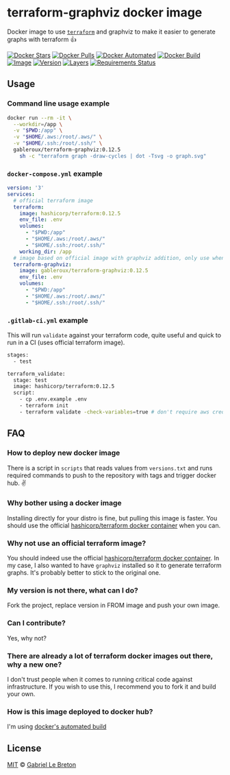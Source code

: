 # terraform-graphviz docker image

Docker image to use [`terraform`](https://www.terraform.com/) and graphviz to make it easier to generate graphs with terraform :+1:

[![Docker Stars](https://img.shields.io/docker/stars/gableroux/terraform-graphviz.svg)](https://hub.docker.com/r/gableroux/terraform-graphviz)
[![Docker Pulls](https://img.shields.io/docker/pulls/gableroux/terraform-graphviz.svg)](https://hub.docker.com/r/gableroux/terraform-graphviz)
[![Docker Automated](https://img.shields.io/docker/automated/gableroux/terraform-graphviz.svg)](https://hub.docker.com/r/gableroux/terraform-graphviz)
[![Docker Build](https://img.shields.io/docker/build/gableroux/terraform-graphviz.svg)](https://hub.docker.com/r/gableroux/terraform-graphviz)
[![Image](https://images.microbadger.com/badges/image/gableroux/terraform-graphviz.svg)](https://microbadger.com/images/gableroux/terraform-graphviz)
[![Version](https://images.microbadger.com/badges/version/gableroux/terraform-graphviz.svg)](https://microbadger.com/images/gableroux/terraform-graphviz)
[![Layers](https://images.microbadger.com/badges/image/gableroux/terraform-graphviz.svg)](https://microbadger.com/images/gableroux/terraform-graphviz)
[![Requirements Status](https://requires.io/github/GabLeRoux/terraform-docker-image/requirements.svg)](https://requires.io/github/GabLeRoux/terraform-docker-image/requirements/)

## Usage

### Command line usage example

```bash
docker run --rm -it \
  --workdir=/app \
  -v "$PWD:/app" \
  -v "$HOME/.aws:/root/.aws/" \
  -v "$HOME/.ssh:/root/.ssh/" \
  gableroux/terraform-graphviz:0.12.5
    sh -c "terraform graph -draw-cycles | dot -Tsvg -o graph.svg"
```

### `docker-compose.yml` example

```yaml
version: '3'
services:
  # official terraform image
  terraform:
    image: hashicorp/terraform:0.12.5
    env_file: .env
    volumes:
      - "$PWD:/app"
      - "$HOME/.aws:/root/.aws/"
      - "$HOME/.ssh:/root/.ssh/"
    working_dir: /app
  # image based on official image with graphviz addition, only use when you when you want ot generate graphs
  terraform-graphviz:
    image: gableroux/terraform-graphviz:0.12.5
    env_file: .env
    volumes:
      - "$PWD:/app"
      - "$HOME/.aws:/root/.aws/"
      - "$HOME/.ssh:/root/.ssh/"
```

### `.gitlab-ci.yml` example

This will run `validate` against your terraform code, quite useful and quick to run in a CI (uses official terraform image).

```bash
stages:
  - test

terraform_validate:
  stage: test
  image: hashicorp/terraform:0.12.5
  script:
    - cp .env.example .env
    - terraform init
    - terraform validate -check-variables=true # don't require aws credentials

```

## FAQ

### How to deploy new docker image

There is a script in `scripts` that reads values from `versions.txt` and runs required commands to push to the repository with tags and trigger docker hub. :v:

### Why bother using a docker image

Installing directly for your distro is fine, but pulling this image is faster. You should use the official [hashicorp/terraform docker container](https://hub.docker.com/r/hashicorp/terraform/) when you can.

### Why not use an official terraform image?

You should indeed use the official [hashicorp/terraform docker container](https://hub.docker.com/r/hashicorp/terraform/). In my case, I also wanted to have `graphviz` installed so it to generate terraform graphs. It's probably better to stick to the original one.

### My version is not there, what can I do?

Fork the project, replace version in FROM image and push your own image.

### Can I contribute?

Yes, why not?

### There are already a lot of terraform docker images out there, why a new one?

I don't trust people when it comes to running critical code against infrastructure. If you wish to use this, I recommend you to fork it and build your own.

### How is this image deployed to docker hub?

I'm using [docker's automated build](https://docs.docker.com/docker-hub/builds/)

## License

[MIT](LICENSE.md) © [Gabriel Le Breton](https://gableroux.com)
